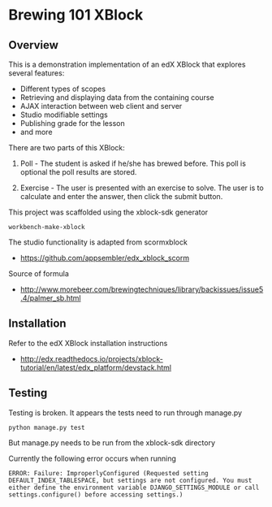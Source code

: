Brewing 101 XBlock
==================

Overview
--------

This is a demonstration implementation of an edX XBlock that explores several
features:

* Different types of scopes
* Retrieving and displaying data from the containing course
* AJAX interaction between web client and server
* Studio modifiable settings
* Publishing grade for the lesson
* and more

There are two parts of this XBlock:

1. Poll - The student is asked if he/she has brewed before. This poll is optional the poll results are stored.

2. Exercise - The user is presented with an exercise to solve. The user is to calculate and enter the answer, then click the submit button.

This project was scaffolded using the xblock-sdk generator

```workbench-make-xblock```


The studio functionality is adapted from scormxblock

* https://github.com/appsembler/edx_xblock_scorm


Source of formula

* http://www.morebeer.com/brewingtechniques/library/backissues/issue5.4/palmer_sb.html


Installation
------------

Refer to the edX XBlock installation instructions

* http://edx.readthedocs.io/projects/xblock-tutorial/en/latest/edx_platform/devstack.html

Testing
-------

Testing is broken. It appears the tests need to run through manage.py

```python manage.py test```

But manage.py needs to be run from the xblock-sdk directory


Currently the following error occurs when running

```ERROR: Failure: ImproperlyConfigured (Requested setting DEFAULT_INDEX_TABLESPACE, but settings are not configured. You must either define the environment variable DJANGO_SETTINGS_MODULE or call settings.configure() before accessing settings.)```
